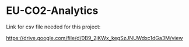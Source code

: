 # EU-CO2-Analytics

Link for csv file needed for this project:

https://drive.google.com/file/d/0B9_2jKWx_kegSzJNUWdxc1dGa3M/view
